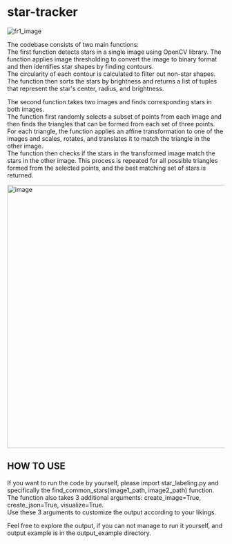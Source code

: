 # star-tracker
![fr1_image](https://user-images.githubusercontent.com/90526270/232881799-08b399cc-0aeb-4e24-8d91-042cbf83ea71.jpg)

The codebase consists of two main functions:
<br>The first function detects stars in a single image using OpenCV library. The function applies image thresholding to convert the image to binary format and then identifies star shapes by finding contours. <br>
The circularity of each contour is calculated to filter out non-star shapes. The function then sorts the stars by brightness and returns a list of tuples that represent the star's center, radius, and brightness. <br>

The second function takes two images and finds corresponding stars in both images.<br>
The function first randomly selects a subset of points from each image and then finds the triangles that can be formed from each set of three points. For each triangle, the function applies an affine transformation to one of the images and scales, rotates, and translates it to match the triangle in the other image.<br>
The function then checks if the stars in the transformed image match the stars in the other image. This process is repeated for all possible triangles formed from the selected points, and the best matching set of stars is returned. <br>

<img width="610" alt="image" src="https://user-images.githubusercontent.com/90526270/232882031-6367590e-4b91-421a-9d7d-a59c17c2155c.png">


## HOW TO USE
If you want to run the code by yourself, please import star_labeling.py and specifically the find_common_stars(image1_path, image2_path) function. <br> 
The function also takes 3 additional arguments: create_image=True, create_json=True, visualize=True. <br>
Use these 3 arguments to customize the output according to your likings. <br>

Feel free to explore the output, if you can not manage to run it yourself, and output example is in the output_example directory. <br> 
